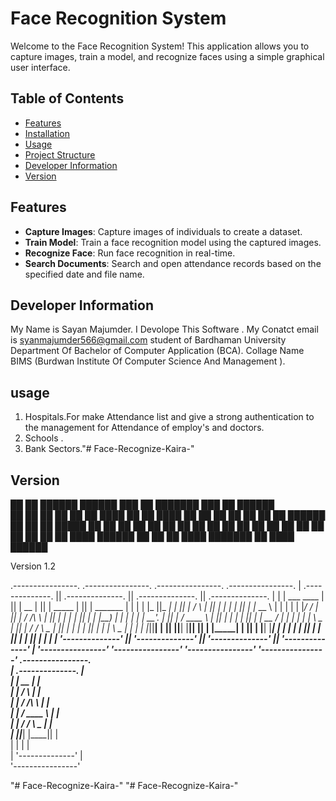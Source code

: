 # Face Recognition System

Welcome to the Face Recognition System! This application allows you to capture images, train a model, and recognize faces using a simple graphical user interface.

## Table of Contents
- [Features](#features)
- [Installation](#installation)
- [Usage](#usage)
- [Project Structure](#project-structure)
- [Developer Information](#developer-information)
- [Version](#version)
## Features

- **Capture Images**: Capture images of individuals to create a dataset.
- **Train Model**: Train a face recognition model using the captured images.
- **Recognize Face**: Run face recognition in real-time.
- **Search Documents**: Search and open attendance records based on the specified date and file name.


## Developer Information
My Name is Sayan Majumder. I Devolope This Software . My Conatct email is syanmajumder566@gmail.com
student of Bardhaman University Department Of  Bachelor of Computer Application (BCA). Collage Name BIMS (Burdwan Institute Of Computer Science And Management ).
## usage
1. Hospitals.For make Attendance list and give a strong authentication to the management for Attendance of  employ's and doctors.
2. Schools .
3. Bank Sectors."# Face-Recognize-Kaira-" 
## Version

██    ██  ██████  ██████  ███    ██ ███████ ███    ██      ██████  
██    ██ ██    ██ ██   ██ ████   ██ ██      ████   ██     ██    ██ 
██    ██ ██    ██ ██████  ██ ██  ██ █████   ██ ██  ██     ██    ██ 
 ██  ██  ██    ██ ██   ██ ██  ██ ██ ██      ██  ██ ██     ██    ██ 
  ████    ██████  ██   ██ ██   ████ ███████ ██   ████      ██████  

Version 1.2

  .----------------.  .----------------.  .----------------.  .----------------. 
| .--------------. || .--------------. || .--------------. || .--------------. |
| |  ___  ____   | || |      __      | || |     _____    | || |  _______     | |
| | |_  ||_  _|  | || |     /  \     | || |    |_   _|   | || | |_   __ \    | |
| |   | |_/ /    | || |    / /\ \    | || |      | |     | || |   | |__) |   | |
| |   |  __'.    | || |   / ____ \   | || |      | |     | || |   |  __ /    | |
| |  _| |  \ \_  | || | _/ /    \ \_ | || |     _| |_    | || |  _| |  \ \_  | |
| | |____||____| | || ||____|  |____|| || |    |_____|   | || | |____| |___| | |
| |              | || |              | || |              | || |              | |
| '--------------' || '--------------' || '--------------' || '--------------' |
 '----------------'  '----------------'  '----------------'  '----------------' 
 .----------------.                                                             
| .--------------. |                                                            
| |      __      | |                                                            
| |     /  \     | |                                                            
| |    / /\ \    | |                                                            
| |   / ____ \   | |                                                            
| | _/ /    \ \_ | |                                                            
| ||____|  |____|| |                                                            
| |              | |                                                            
| '--------------' |                                                            
 '----------------'                                                             


"# Face-Recognize-Kaira-" 
"# Face-Recognize-Kaira-" 
